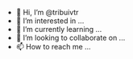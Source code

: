 - 👋 Hi, I’m @tribuivtr
- 👀 I’m interested in ...
- 🌱 I’m currently learning ...
- 💞️ I’m looking to collaborate on ...
- 📫 How to reach me ...

<!---
tribuivtr/tribuivtr is a ✨ special ✨ repository because its `README.md` (this file) appears on your GitHub profile.
You can click the Preview link to take a look at your changes.
--->
